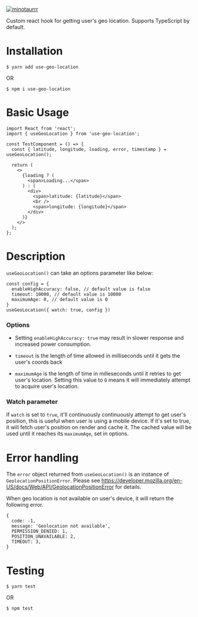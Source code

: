 [![minotaurrr](https://circleci.com/gh/minotaurrr/use-geo-location.svg?style=shield)](https://github.com/minotaurrr/use-geo-location)

Custom react hook for getting user's geo location. Supports TypeScript by default.

# Installation

```
$ yarn add use-geo-location
```

OR

```
$ npm i use-geo-location
```

# Basic Usage

```
import React from 'react';
import { useGeoLocation } from 'use-geo-location';

const TestComponent = () => {
  const { latitude, longitude, loading, error, timestamp } = useGeoLocation();

  return (
    <>
      {loading ? (
        <span>Loading...</span>
      ) : (
        <div>
          <span>latitude: {latitude}</span>
          <br />
          <span>longitude: {longitude}</span>
        </div>
      )}
    </>
  );
};

```

# Description

`useGeoLocation()` can take an options parameter like below:

```
const config = {
  enableHighAccuracy: false, // default value is false
  timeout: 10000, // default value is 10000
  maximumAge: 0, // default value is 0
}
useGeoLocation({ watch: true, config })
```

### Options

- Setting `enableHighAccuracy: true` may result in slower response and increased power consumption.

- `timeout` is the length of time allowed in milliseconds until it gets the user's coords back

- `maximumAge` is the length of time in milleseconds until it retries to get user's location. Setting this value to `0` means it will immediately attempt to acquire user's location.

### Watch parameter

If `watch` is set to `true`, it'll continuously continuously attempt to get user's position, this is useful when user is using a mobile device.
If it's set to true, it will fetch user's position on render and cache it. The cached value will be used until it reaches its `maximumAge`, set in options.

# Error handling

The `error` object returned from `useGeoLocation()` is an instance of `GeolocationPositionError`.
Please see https://developer.mozilla.org/en-US/docs/Web/API/GeolocationPositionError for details.

When geo location is not available on user's device, it will return the following error.

```
{
  code: -1,
  message: 'Geolocation not available',
  PERMISSION_DENIED: 1,
  POSITION_UNAVAILABLE: 2,
  TIMEOUT: 3,
}
```

# Testing

```
$ yarn test
```

OR

```
$ npm test
```
